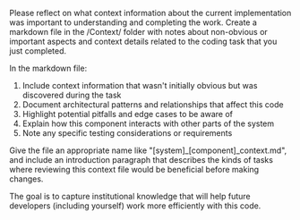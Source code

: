 Please reflect on what context information about the current implementation was important to understanding and completing the work. Create a markdown file in the /Context/ folder with notes about non-obvious or important aspects and context details related to the coding task that you just completed. 

In the markdown file:
1. Include context information that wasn't initially obvious but was discovered during the task
2. Document architectural patterns and relationships that affect this code
3. Highlight potential pitfalls and edge cases to be aware of
4. Explain how this component interacts with other parts of the system
5. Note any specific testing considerations or requirements

Give the file an appropriate name like "[system]_[component]_context.md", and include an introduction paragraph that describes the kinds of tasks where reviewing this context file would be beneficial before making changes.

The goal is to capture institutional knowledge that will help future developers (including yourself) work more efficiently with this code.
